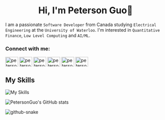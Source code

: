 <h1 align="center">Hi, I'm Peterson Guo👋</h1>

I am a passionate `Software Developer` from Canada studying `Electrical Engineering` at the `University of Waterloo`. I'm interested in `Quantitative Finance`, `Low Level Computing` and `AI/ML`.

<h3 align="left">Connect with me:</h3>
<p align="left">
<a href="https://twitter.com/petersonguo" target="blank"><img align="center" src="https://raw.githubusercontent.com/rahuldkjain/github-profile-readme-generator/master/src/images/icons/Social/twitter.svg" alt="petersonguo" height="30" width="40" /></a>
<a href="https://linkedin.com/in/petersonguo" target="blank"><img align="center" src="https://raw.githubusercontent.com/rahuldkjain/github-profile-readme-generator/master/src/images/icons/Social/linked-in-alt.svg" alt="petersonguo" height="30" width="40" /></a>
<a href="https://fb.com/petersonguo" target="blank"><img align="center" src="https://raw.githubusercontent.com/rahuldkjain/github-profile-readme-generator/master/src/images/icons/Social/facebook.svg" alt="petersonguo" height="30" width="40" /></a>
<a href="https://instagram.com/petersonguo" target="blank"><img align="center" src="https://raw.githubusercontent.com/rahuldkjain/github-profile-readme-generator/master/src/images/icons/Social/instagram.svg" alt="petersonguo" height="30" width="40" /></a>
<a href="https://www.youtube.com/c/petersonguo" target="blank"><img align="center" src="https://raw.githubusercontent.com/rahuldkjain/github-profile-readme-generator/master/src/images/icons/Social/youtube.svg" alt="petersonguo" height="30" width="40" /></a>
<a href="https://www.leetcode.com/petersonguo" target="blank"><img align="center" src="https://raw.githubusercontent.com/rahuldkjain/github-profile-readme-generator/master/src/images/icons/Social/leet-code.svg" alt="petersonguo" height="30" width="40" /></a>
</p>

<h2>My Skills</h2>

![My Skills](https://skillicons.dev/icons?i=cpp,c,py,java,cs,latex,bash,html,css,js,ts,wasm,regex,jquery,tailwind,bootstrap,materialui,flutter,nextjs,react,nodejs,express,npm,vue,vite,pinia,docker,gcp,aws,terraform,django,fastapi,flask,debian,windows,linux,kali,ubuntu,arduino,raspberrypi,matlab,opencv,tensorflow,dynamodb,mongodb,mysql,postgres,sqlite,supabase,firebase,anaconda,cloudflare,git,gtk,selenium)

![PetersonGuo's GitHub stats](https://github-readme-stats.vercel.app/api?username=petersonguo&show_icons=true&theme=dark)

<picture>
  <source media="(prefers-color-scheme: dark)" srcset="github-snake-dark.svg" />
  <source media="(prefers-color-scheme: light)" srcset="github-snake.svg" />
  <img alt="github-snake" src="github-snake.svg" />
</picture>

